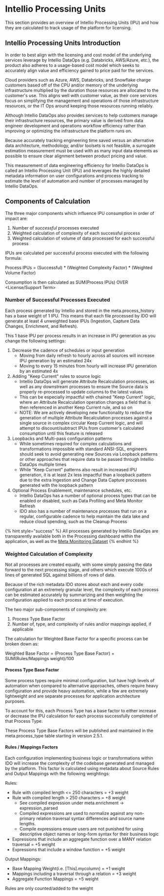 # Intellio Processing Units

This section provides an overview of Intellio Processing Units (IPU) and how they are calculated to track usage of the platform for licensing.

## Intellio Processing Units Introduction

In order to best align with the licensing and cost model of the underlying services leverage by Intellio DataOps (e.g. Databricks, AWS/Azure, etc.), the product also adheres to a usage-based cost model which seeks to accurately align value and efficiency gained to price paid for the services.

Cloud providers such as Azure, AWS, Databricks, and Snowflake charge customers based off of the CPU and/or memory of the underlying infrastructure multiplied by the duration those resources are allocated to the customer's use. This aligns well with customer value, as their core services focus on simplifying the management and operations of those infrastructure resources, or the IT Ops around keeping those resources running reliably.

Although Intellio DataOps also provides services to help customers manage their infrastructure resources, the primary value is derived from data engineer development and operations workflow efficiency rather than improving or optimizing the infrastructure the platform runs on.

Because accurately tracking engineering time saved versus an alternative data architecture, methodology, and/or toolsets is not feasible, a surrogate estimation measurement must be used with as many input data elements as possible to ensure clear alignment between product pricing and value.

This measurement of data engineering efficiency for Intellio DataOps is called an Intellio Processing Unit (IPU) and leverages the highly detailed metadata information on user configurations and process tracking to estimate the level of automation and number of processes managed by Intellio DataOps.

## Components of Calculation

The three major components which influence IPU consumption in order of impact are:

1. Number of _successful_ processes executed
2. Weighted calculation of complexity of each successful process
3. Weighted calculation of volume of data processed for each successful process

IPUs are calculated per successful process executed with the following formula:

Process IPUs = (Successful) \* (Weighted Complexity Factor) \* (Weighted Volume Factor)

Consumption is then calculated as SUM(Process IPUs) OVER \<License/Support Term>

### Number of Successful Processes Executed

Each process generated by Intellio and stored in the meta.process\_history has a base weight of 1 IPU. This means that each file processed by IDO will generate at least 4 unweighted base IPUs (Ingestion, Capture Data Changes, Enrichment, and Refresh).

This 1 base IPU per process results in an increase in IPU generation as you change the following settings:

1. Decrease the cadence of schedules or input generation
   * Moving from daily refresh to hourly across all sources will increase IPU generation by an estimated 24x
   * Moving to every 15 minutes from hourly will increase IPU generation by an estimated 4x
2. Adding "Keep Current" rules to source logic
   * Intellio DataOps will generate Attribute Recalculation processes, as well as any downstream processes to ensure the Source data is properly re-processed to update columns to the latest values
   * This can be especially impactful with chained "Keep Current" logic, where an Attribute Recalculation operation changes a field that is then referenced in another Keep Current rule, and so on
   * NOTE: We are actively developing new functionality to reduce the generation of multiple Attribute Recalculation processes against a single source in complex circular Keep Current logic, and will attempt to discount/subtract IPUs from customer's calculated consumption until this feature is released
3. Loopbacks and Multi-pass configuration patterns
   * While sometimes required for complex calculations and transformations impossible with standard ANSI-SQL, engineers should seek to avoid generating new Sources via Loopback patterns or other approaches that require data to be passed through Intellio DataOps multiple times
   * While "Keep Current" patterns also result in increased IPU generation, it is at least 2x less impactful than a loopback pattern due to the extra Ingestion and Change Data Capture processes generated with the loopback pattern
4. Optional Process Enablement, maintenance schedules, etc.
   * Intellio DataOps has a number of optional process types that can be enabled or disabled, such as Data Profiling and Meta Monitor Refresh
   * IDO also has a number of maintenance processes that run on a regular, configurable cadence to help maintain the data lake and reduce cloud spending, such as the Cleanup Process

{% hint style="success" %}
All processes generated by Intellio DataOps are transparently available both in the Processing dashboard within the application, as well as the [Meta Monitoring Dataset](metadata-monitoring-dataset.md)
{% endhint %}

### Weighted Calculation of Complexity

Not all processes are created equally, with some simply passing the data forward to the next processing stage, and others which execute 1000s of lines of generated SQL against billions of rows of data.

Because of the rich metadata IDO stores about each and every code configuration at an extremely granular level, the complexity of each process can be estimated accurately by summarizing and then weighting the configuration applied to each process at time of execution.

The two major sub-components of complexity are:

1. Process Type Base Factor
2. Number of, type, and complexity of rules and/or mappings applied, if applicable

The calculation for Weighted Base Factor for a specific process can be broken down as:

Weighted Base Factor = (Process Type Base Factor) + SUM(Rules/Mappings weight)/100

#### Process Type Base Factor

Some process types require minimal configuration, but have high levels of automation when compared to alternative approaches, others require heavy configuration and provide heavy automation, while a few are extremely lightweight and are separate processes for application architecture purposes.

To account for this, each Process Type has a base factor to either increase or decrease the IPU calculation for each process successfully completed of that Process Type.

These Process Type Base Factors will be published and maintained in the meta.process\_type table starting in version 2.5.1.

#### Rules / Mappings Factors

Each configuration implementing business logic or transformations within IDO will increase the complexity of the codebase generated and managed by the platform. This factor is calculated using metadata about Source Rules and Output Mappings with the following weightings:

Rules:

* Rule with compiled length <= 250 characters = +3 weight
* Rule with compiled length > 250 characters = +8 weight
  * See compiled expression under meta.enrichment -> expression\_parsed
  * Compiled expressions are used to normalize against any non-primary relation traversal syntax differences and source name lengths.
  * Compile expressions ensure users are not punished for using descriptive object names or long-form syntax for their business logic
* Expressions that include an aggregate function over a MANY relation traversal = +5 weight
* Expressions that include a window function = +5 weight

Output Mappings:

* Base Mapping Weight(i.e. \[This].mycolumn) = +1 weight
* Mappings including a traversal through a relation = +3 weight
* Aggregate Function Mappings = +5 weight

Rules are only counted/added to the weight&#x20;
